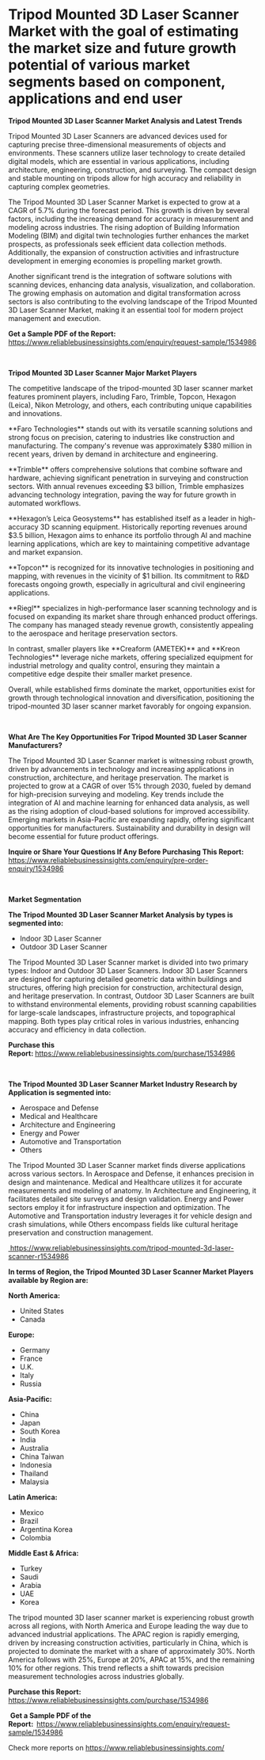 <p><h1>Tripod Mounted 3D Laser Scanner Market with the goal of estimating the market size and future growth potential of various market segments based on component, applications and end user</h1></p><p><strong>Tripod Mounted 3D Laser Scanner Market Analysis and Latest Trends</strong></p>
<p><p>Tripod Mounted 3D Laser Scanners are advanced devices used for capturing precise three-dimensional measurements of objects and environments. These scanners utilize laser technology to create detailed digital models, which are essential in various applications, including architecture, engineering, construction, and surveying. The compact design and stable mounting on tripods allow for high accuracy and reliability in capturing complex geometries.</p><p>The Tripod Mounted 3D Laser Scanner Market is expected to grow at a CAGR of 5.7% during the forecast period. This growth is driven by several factors, including the increasing demand for accuracy in measurement and modeling across industries. The rising adoption of Building Information Modeling (BIM) and digital twin technologies further enhances the market prospects, as professionals seek efficient data collection methods. Additionally, the expansion of construction activities and infrastructure development in emerging economies is propelling market growth.</p><p>Another significant trend is the integration of software solutions with scanning devices, enhancing data analysis, visualization, and collaboration. The growing emphasis on automation and digital transformation across sectors is also contributing to the evolving landscape of the Tripod Mounted 3D Laser Scanner Market, making it an essential tool for modern project management and execution.</p></p>
<p><strong>Get a Sample PDF of the Report:&nbsp;</strong> <a href="https://www.reliablebusinessinsights.com/enquiry/request-sample/1534986?utm_campaign=3353&utm_medium=2&utm_source=Github&utm_content=ia&utm_term=11042025&utm_id=tripod-mounted-3d-laser-scanner">https://www.reliablebusinessinsights.com/enquiry/request-sample/1534986</a></p>
<p>&nbsp;</p>
<p><strong>Tripod Mounted 3D Laser Scanner Major Market Players</strong></p>
<p><p>The competitive landscape of the tripod-mounted 3D laser scanner market features prominent players, including Faro, Trimble, Topcon, Hexagon (Leica), Nikon Metrology, and others, each contributing unique capabilities and innovations.</p><p>**Faro Technologies** stands out with its versatile scanning solutions and strong focus on precision, catering to industries like construction and manufacturing. The company's revenue was approximately $380 million in recent years, driven by demand in architecture and engineering.</p><p>**Trimble** offers comprehensive solutions that combine software and hardware, achieving significant penetration in surveying and construction sectors. With annual revenues exceeding $3 billion, Trimble emphasizes advancing technology integration, paving the way for future growth in automated workflows.</p><p>**Hexagon’s Leica Geosystems** has established itself as a leader in high-accuracy 3D scanning equipment. Historically reporting revenues around $3.5 billion, Hexagon aims to enhance its portfolio through AI and machine learning applications, which are key to maintaining competitive advantage and market expansion.</p><p>**Topcon** is recognized for its innovative technologies in positioning and mapping, with revenues in the vicinity of $1 billion. Its commitment to R&D forecasts ongoing growth, especially in agricultural and civil engineering applications.</p><p>**Riegl** specializes in high-performance laser scanning technology and is focused on expanding its market share through enhanced product offerings. The company has managed steady revenue growth, consistently appealing to the aerospace and heritage preservation sectors.</p><p>In contrast, smaller players like **Creaform (AMETEK)** and **Kreon Technologies** leverage niche markets, offering specialized equipment for industrial metrology and quality control, ensuring they maintain a competitive edge despite their smaller market presence.</p><p>Overall, while established firms dominate the market, opportunities exist for growth through technological innovation and diversification, positioning the tripod-mounted 3D laser scanner market favorably for ongoing expansion.</p></p>
<p>&nbsp;</p>
<p><strong>What Are The Key Opportunities For Tripod Mounted 3D Laser Scanner Manufacturers?</strong></p>
<p><p>The Tripod Mounted 3D Laser Scanner market is witnessing robust growth, driven by advancements in technology and increasing applications in construction, architecture, and heritage preservation. The market is projected to grow at a CAGR of over 15% through 2030, fueled by demand for high-precision surveying and modeling. Key trends include the integration of AI and machine learning for enhanced data analysis, as well as the rising adoption of cloud-based solutions for improved accessibility. Emerging markets in Asia-Pacific are expanding rapidly, offering significant opportunities for manufacturers. Sustainability and durability in design will become essential for future product offerings.</p></p>
<p><strong>Inquire or Share Your Questions If Any Before Purchasing This Report:</strong> <a href="https://www.reliablebusinessinsights.com/enquiry/pre-order-enquiry/1534986?utm_campaign=3353&utm_medium=2&utm_source=Github&utm_content=ia&utm_term=11042025&utm_id=tripod-mounted-3d-laser-scanner">https://www.reliablebusinessinsights.com/enquiry/pre-order-enquiry/1534986</a></p>
<p>&nbsp;</p>
<p><strong>Market Segmentation</strong></p>
<p><strong>The Tripod Mounted 3D Laser Scanner Market Analysis by types is segmented into:</strong></p>
<p><ul><li>Indoor 3D Laser Scanner</li><li>Outdoor 3D Laser Scanner</li></ul></p>
<p><p>The Tripod Mounted 3D Laser Scanner market is divided into two primary types: Indoor and Outdoor 3D Laser Scanners. Indoor 3D Laser Scanners are designed for capturing detailed geometric data within buildings and structures, offering high precision for construction, architectural design, and heritage preservation. In contrast, Outdoor 3D Laser Scanners are built to withstand environmental elements, providing robust scanning capabilities for large-scale landscapes, infrastructure projects, and topographical mapping. Both types play critical roles in various industries, enhancing accuracy and efficiency in data collection.</p></p>
<p><strong>Purchase this Report:&nbsp;</strong><a href="https://www.reliablebusinessinsights.com/purchase/1534986?utm_campaign=3353&utm_medium=2&utm_source=Github&utm_content=ia&utm_term=11042025&utm_id=tripod-mounted-3d-laser-scanner">https://www.reliablebusinessinsights.com/purchase/1534986</a></p>
<p>&nbsp;</p>
<p><strong>The Tripod Mounted 3D Laser Scanner Market Industry Research by Application is segmented into:</strong></p>
<p><ul><li>Aerospace and Defense</li><li>Medical and Healthcare</li><li>Architecture and Engineering</li><li>Energy and Power</li><li>Automotive and Transportation</li><li>Others</li></ul></p>
<p><p>The Tripod Mounted 3D Laser Scanner market finds diverse applications across various sectors. In Aerospace and Defense, it enhances precision in design and maintenance. Medical and Healthcare utilizes it for accurate measurements and modeling of anatomy. In Architecture and Engineering, it facilitates detailed site surveys and design validation. Energy and Power sectors employ it for infrastructure inspection and optimization. The Automotive and Transportation industry leverages it for vehicle design and crash simulations, while Others encompass fields like cultural heritage preservation and construction management.</p></p>
<p><a href="https://www.reliablebusinessinsights.com/tripod-mounted-3d-laser-scanner-r1534986?utm_campaign=3353&utm_medium=2&utm_source=Github&utm_content=ia&utm_term=11042025&utm_id=tripod-mounted-3d-laser-scanner">&nbsp;https://www.reliablebusinessinsights.com/tripod-mounted-3d-laser-scanner-r1534986</a></p>
<p><strong>In terms of Region, the Tripod Mounted 3D Laser Scanner Market Players available by Region are:</strong></p>
<p>
    <p> <strong> North America: </strong>
        <ul>
            <li>United States</li>
            <li>Canada</li>
        </ul>
        </p> 
    <p> <strong> Europe: </strong>
        <ul>
            <li>Germany</li>
            <li>France</li>
            <li>U.K.</li>
            <li>Italy</li>
            <li>Russia</li>
        </ul>
        </p> 
    <p> <strong> Asia-Pacific: </strong>
        <ul>
            <li>China</li>
            <li>Japan</li>
            <li>South Korea</li>
            <li>India</li>
            <li>Australia</li>
            <li>China Taiwan</li>
            <li>Indonesia</li>
            <li>Thailand</li>
            <li>Malaysia</li>
        </ul>
        </p> 
    <p> <strong> Latin America: </strong>
        <ul>
            <li>Mexico</li>
            <li>Brazil</li>
            <li>Argentina Korea</li>
            <li>Colombia</li>
        </ul>
        </p> 
    <p> <strong> Middle East & Africa: </strong>
        <ul>
            <li>Turkey</li>
            <li>Saudi</li>
            <li>Arabia</li>
            <li>UAE</li>
            <li>Korea</li>
        </ul>
    </p>
    </p>
<p><p>The tripod mounted 3D laser scanner market is experiencing robust growth across all regions, with North America and Europe leading the way due to advanced industrial applications. The APAC region is rapidly emerging, driven by increasing construction activities, particularly in China, which is projected to dominate the market with a share of approximately 30%. North America follows with 25%, Europe at 20%, APAC at 15%, and the remaining 10% for other regions. This trend reflects a shift towards precision measurement technologies across industries globally.</p></p>
<p><strong>Purchase this Report: </strong><a href="https://www.reliablebusinessinsights.com/purchase/1534986?utm_campaign=3353&utm_medium=2&utm_source=Github&utm_content=ia&utm_term=11042025&utm_id=tripod-mounted-3d-laser-scanner">https://www.reliablebusinessinsights.com/purchase/1534986</a></p>
<p>&nbsp;<strong>Get a Sample PDF of the Report:&nbsp;&nbsp;</strong><a href="https://www.reliablebusinessinsights.com/enquiry/request-sample/1534986?utm_campaign=3353&utm_medium=2&utm_source=Github&utm_content=ia&utm_term=11042025&utm_id=tripod-mounted-3d-laser-scanner">https://www.reliablebusinessinsights.com/enquiry/request-sample/1534986</a></p>
<p><strong></strong></p>
<p>Check more reports on <a href="https://www.reliablebusinessinsights.com/?utm_campaign=3353&utm_medium=2&utm_source=Github&utm_content=ia&utm_term=11042025&utm_id=tripod-mounted-3d-laser-scanner">https://www.reliablebusinessinsights.com/</a></p>
